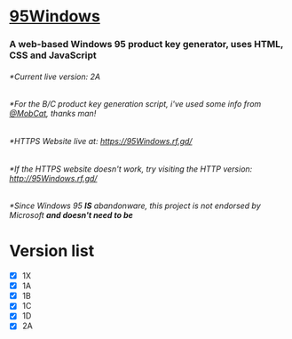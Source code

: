 # [95Windows](https://95Windows.rf.gd/)
### A web-based Windows 95 product key generator, uses HTML, CSS and JavaScript
###### *Current live version: 2A
###### *For the B/C product key generation script, i've used some info from [@MobCat](https://github.com/MobCat), thanks man!
###### *HTTPS Website live at: https://95Windows.rf.gd/
###### *If the HTTPS website doesn't work, try visiting the HTTP version: http://95Windows.rf.gd/
###### *Since Windows 95 ****IS**** abandonware, this project is not endorsed by Microsoft **and doesn't need to be**
# Version list
- [x] 1X
- [x] 1A
- [x] 1B
- [x] 1C
- [x] 1D
- [x] 2A
